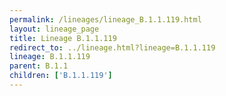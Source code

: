 ```yaml
---
permalink: /lineages/lineage_B.1.1.119.html
layout: lineage_page
title: Lineage B.1.1.119
redirect_to: ../lineage.html?lineage=B.1.1.119
lineage: B.1.1.119
parent: B.1.1
children: ['B.1.1.119']
---
```


